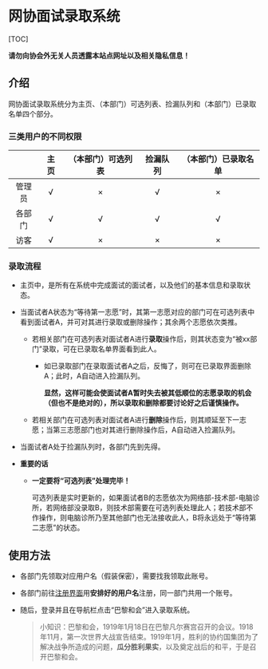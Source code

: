#  	网协面试录取系统

[TOC]

**请勿向协会外无关人员透露本站点网址以及相关隐私信息！**

## 介绍

​	网协面试录取系统分为主页、（本部门）可选列表、捡漏队列和（本部门）已录取名单四个部分。

### 三类用户的不同权限

|        | 主页 | （本部门）可选列表 | 捡漏队列 | （本部门）已录取名单 |
| :----: | :--: | :----------------: | :------: | :------------------: |
| 管理员 |  √   |         ×          |    √     |          ×           |
| 各部门 |  √   |         √          |    √     |          √           |
|  访客  |  √   |         ×          |    ×     |          ×           |

### 录取流程

- 主页中，是所有在系统中完成面试的面试者，以及他们的基本信息和录取状态。

- 当面试者A状态为“等待第一志愿”时，其第一志愿对应的部门可在可选列表中看到面试者A，并可对其进行录取或删除操作；其余两个志愿依次类推。

  - 若相关部门在可选列表对面试者A进行**录取**操作后，则其状态变为“被xx部门”录取，可在已录取名单界面看到此人。

    - 如已录取部门在录取面试者A之后，反悔了，则可在已录取界面删除A；此时，A自动进入捡漏队列。

      **显然，这样可能会使面试者A暂时失去被其低顺位的志愿录取的机会（但也不是绝对的），所以录取和删除都要讨论好之后谨慎操作。**

  - 若相关部门在可选列表对面试者A进行**删除**操作后，则其顺延至下一志愿；当第三志愿部门也对其进行删除操作后，A自动进入捡漏队列。

- 当面试者A处于捡漏队列时，各部门先到先得。

- **重要的话**

  - **一定要将“可选列表”处理完毕！**

    可选列表是实时更新的，如果面试者B的志愿依次为网络部-技术部-电脑诊所，若网络部没录取B，则技术部需要在可选列表处理此人；若技术部不作操作，则电脑诊所乃至其他部门也无法接收此人，B将永远处于“等待第二志愿”的状态。

## 使用方法

- 各部门先领取对应用户名（假装保密），需要找我领取此账号。

- 各部门前往[注册界面](https://interview.bitnp.net/register/register.php)用**安排好的用户名**注册，同一部门共用一个账号。

- 随后，登录并且在导航栏点击“巴黎和会”进入录取系统。

  > 小知识：巴黎和会，1919年1月18日在巴黎凡尔赛宫召开的会议。1918年11月，第一次世界大战宣告结束。1919年1月，胜利的协约国集团为了解决战争所造成的问题，**瓜分胜利果实**，以及奠定战后的和平，于是召开巴黎和会。
